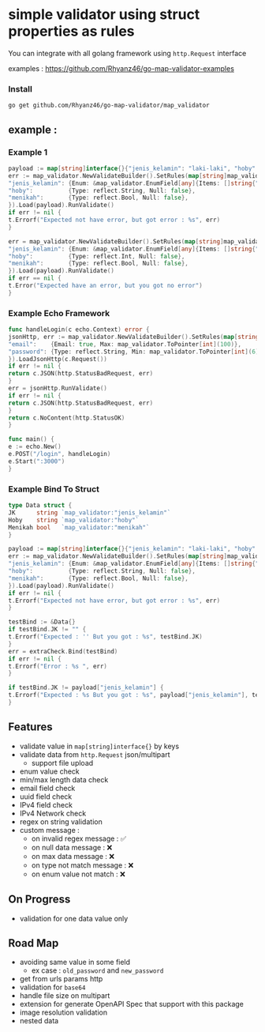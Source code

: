 # simple validator using struct properties as rules

You can integrate with all golang framework using `http.Request` interface

examples : https://github.com/Rhyanz46/go-map-validator-examples

### Install

```shell
go get github.com/Rhyanz46/go-map-validator/map_validator
```

## example :

### Example 1

```go
payload := map[string]interface{}{"jenis_kelamin": "laki-laki", "hoby": "Main PS", "umur": 1, "menikah": true}
err := map_validator.NewValidateBuilder().SetRules(map[string]map_validator.Rules{
"jenis_kelamin": {Enum: &map_validator.EnumField[any]{Items: []string{"laki-laki", "perempuan"}}},
"hoby":          {Type: reflect.String, Null: false},
"menikah":       {Type: reflect.Bool, Null: false},
}).Load(payload).RunValidate()
if err != nil {
t.Errorf("Expected not have error, but got error : %s", err)
}

err = map_validator.NewValidateBuilder().SetRules(map[string]map_validator.Rules{
"jenis_kelamin": {Enum: &map_validator.EnumField[any]{Items: []string{"laki-laki", "perempuan"}}},
"hoby":          {Type: reflect.Int, Null: false},
"menikah":       {Type: reflect.Bool, Null: false},
}).Load(payload).RunValidate()
if err == nil {
t.Error("Expected have an error, but you got no error")
}
```

### Example Echo Framework

```go
func handleLogin(c echo.Context) error {
jsonHttp, err := map_validator.NewValidateBuilder().SetRules(map[string]map_validator.Rules{
"email":    {Email: true, Max: map_validator.ToPointer[int](100)},
"password": {Type: reflect.String, Min: map_validator.ToPointer[int](6), Max: map_validator.ToPointer[int](30)},
}).LoadJsonHttp(c.Request())
if err != nil {
return c.JSON(http.StatusBadRequest, err)
}
err = jsonHttp.RunValidate()
if err != nil {
return c.JSON(http.StatusBadRequest, err)
}
return c.NoContent(http.StatusOK)
}

func main() {
e := echo.New()
e.POST("/login", handleLogin)
e.Start(":3000")
}

```

### Example Bind To Struct

```go
type Data struct {
JK      string `map_validator:"jenis_kelamin"`
Hoby    string `map_validator:"hoby"`
Menikah bool   `map_validator:"menikah"`
}

payload := map[string]interface{}{"jenis_kelamin": "laki-laki", "hoby": "Main PS", "umur": 1, "menikah": true}
err := map_validator.NewValidateBuilder().SetRules(map[string]map_validator.Rules{
"jenis_kelamin": {Enum: &map_validator.EnumField[any]{Items: []string{"laki-laki", "perempuan"}}},
"hoby":          {Type: reflect.String, Null: false},
"menikah":       {Type: reflect.Bool, Null: false},
}).Load(payload).RunValidate()
if err != nil {
t.Errorf("Expected not have error, but got error : %s", err)
}

testBind := &Data{}
if testBind.JK != "" {
t.Errorf("Expected : '' But you got : %s", testBind.JK)
}
err = extraCheck.Bind(testBind)
if err != nil {
t.Errorf("Error : %s ", err)
}

if testBind.JK != payload["jenis_kelamin"] {
t.Errorf("Expected : %s But you got : %s", payload["jenis_kelamin"], testBind.JK)
}

```

## Features

- validate value in `map[string]interface{}` by keys
- validate data from `http.Request` json/multipart
    - support file upload
- enum value check
- min/max length data check
- email field check
- uuid field check
- IPv4 field check
- IPv4 Network check
- regex on string validation
- custom message :
    - on invalid regex message : ✅
    - on null data message : ❌
    - on max data message : ❌
    - on type not match message : ❌
    - on enum value not match : ❌

## On Progress

- validation for one data value only

## Road Map

- avoiding same value in some field
    - ex case : `old_password` and `new_password`
- get from urls params http
- validation for `base64`
- handle file size on multipart
- extension for generate OpenAPI Spec that support with this package
- image resolution validation
- nested data

